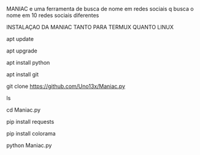 
MANIAC e uma ferramenta de busca de nome em redes sociais
q busca o nome em 10 redes sociais diferentes

INSTALAÇAO DA MANIAC TANTO PARA TERMUX QUANTO LINUX

apt update

apt upgrade

apt install python

apt install git

git clone https://github.com/Uno13x/Maniac.py

ls

cd Maniac.py

pip install requests

pip install colorama

python Maniac.py

